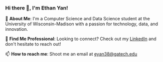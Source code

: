 ### Hi there 👋, I'm Ethan Yan!

🚀 **About Me**:
I'm a Computer Science and Data Science student at the University of Wisconsin-Madison with a passion for technology, data, and innovation.

💼 **Find Me Professional**:
Looking to connect? Check out my [LinkedIn](https://www.linkedin.com/in/ethanyikaiyan/) and don't hesitate to reach out!

📫 **How to reach me**: 
Shoot me an email at eyan38@gatech.edu
